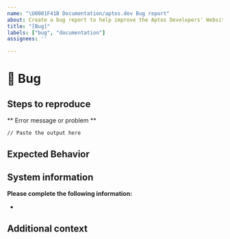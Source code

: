 ```yaml
---
name: "\U0001F41B Documentation/aptos.dev Bug report"
about: Create a bug report to help improve the Aptos Developers' Website
title: "[Bug]"
labels: ["bug", "documentation"]
assignees: ''

---
```


# 🐛 Bug

<!-- A clear and concise description of your issue with the documentation or website.
To report a security issue, please email security@aptoslabs.com. -->

## Steps to reproduce

<!-- Please include all steps to reproduce the issue -->

** Error message or problem **
```
// Paste the output here
```

## Expected Behavior

<!-- A clear and concise description of what you expected to happen. -->

## System information

**Please complete the following information:**
- <!-- Browser type and version -->

## Additional context

<!-- Add any other context about the problem here. -->

